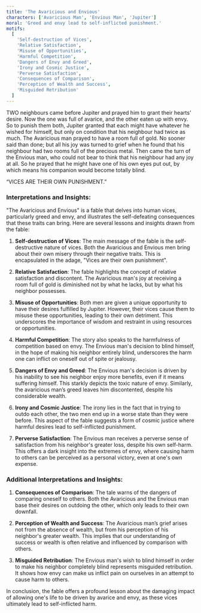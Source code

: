```yaml
---
title: 'The Avaricious and Envious'
characters: ['Avaricious Man', 'Envious Man', 'Jupiter']
moral: 'Greed and envy lead to self-inflicted punishment.'
motifs:
  [
    'Self-destruction of Vices',
    'Relative Satisfaction',
    'Misuse of Opportunities',
    'Harmful Competition',
    'Dangers of Envy and Greed',
    'Irony and Cosmic Justice',
    'Perverse Satisfaction',
    'Consequences of Comparison',
    'Perception of Wealth and Success',
    'Misguided Retribution'
  ]
---
```


TWO neighbours came before Jupiter and prayed him to grant their hearts’ desire. Now the one was full of avarice, and the other eaten up with envy. So to punish them both, Jupiter granted that each might have whatever he wished for himself, but only on condition that his neighbour had twice as much. The Avaricious man prayed to have a room full of gold. No sooner said than done; but all his joy was turned to grief when he found that his neighbour had two rooms full of the precious metal. Then came the turn of the Envious man, who could not bear to think that his neighbour had any joy at all. So he prayed that he might have one of his own eyes put out, by which means his companion would become totally blind.

“VICES ARE THEIR OWN PUNISHMENT.”

### Interpretations and Insights:

"The Avaricious and Envious" is a fable that delves into human vices, particularly greed and envy, and illustrates the self-defeating consequences that these traits can bring. Here are several lessons and insights drawn from the fable:

1. **Self-destruction of Vices**: The main message of the fable is the self-destructive nature of vices. Both the Avaricious and Envious men bring about their own misery through their negative traits. This is encapsulated in the adage, "Vices are their own punishment".

2. **Relative Satisfaction**: The fable highlights the concept of relative satisfaction and discontent. The Avaricious man's joy at receiving a room full of gold is diminished not by what he lacks, but by what his neighbor possesses.

3. **Misuse of Opportunities**: Both men are given a unique opportunity to have their desires fulfilled by Jupiter. However, their vices cause them to misuse these opportunities, leading to their own detriment. This underscores the importance of wisdom and restraint in using resources or opportunities.

4. **Harmful Competition**: The story also speaks to the harmfulness of competition based on envy. The Envious man's decision to blind himself, in the hope of making his neighbor entirely blind, underscores the harm one can inflict on oneself out of spite or jealousy.

5. **Dangers of Envy and Greed**: The Envious man's decision is driven by his inability to see his neighbor enjoy more benefits, even if it means suffering himself. This starkly depicts the toxic nature of envy. Similarly, the avaricious man’s greed leaves him discontented, despite his considerable wealth.

6. **Irony and Cosmic Justice**: The irony lies in the fact that in trying to outdo each other, the two men end up in a worse state than they were before. This aspect of the fable suggests a form of cosmic justice where harmful desires lead to self-inflicted punishment.

7. **Perverse Satisfaction**: The Envious man receives a perverse sense of satisfaction from his neighbor's greater loss, despite his own self-harm. This offers a dark insight into the extremes of envy, where causing harm to others can be perceived as a personal victory, even at one's own expense.

### Additional Interpretations and Insights:

1. **Consequences of Comparison**: The tale warns of the dangers of comparing oneself to others. Both the Avaricious and the Envious man base their desires on outdoing the other, which only leads to their own downfall.

2. **Perception of Wealth and Success**: The Avaricious man’s grief arises not from the absence of wealth, but from his perception of his neighbor's greater wealth. This implies that our understanding of success or wealth is often relative and influenced by comparison with others.

3. **Misguided Retribution**: The Envious man's wish to blind himself in order to make his neighbor completely blind represents misguided retribution. It shows how envy can make us inflict pain on ourselves in an attempt to cause harm to others.

In conclusion, the fable offers a profound lesson about the damaging impact of allowing one's life to be driven by avarice and envy, as these vices ultimately lead to self-inflicted harm.
